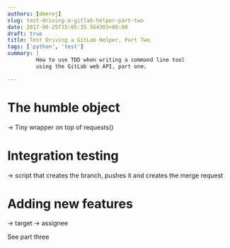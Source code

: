 ```yaml
---
authors: [dmerej]
slug: test-driving-a-gitlab-helper-part-two
date: 2017-06-25T15:05:35.564303+00:00
draft: true
title: Test Driving a GitLab Helper, Part Two
tags: ['python', 'test']
summary: |
         How to use TDD when writing a command line tool
         using the GitLab web API, part one.

---
```


# The humble object

-> Tiny wrapper on top of requests()


# Integration testing


-> script that creates the branch, pushes it and creates the merge request

# Adding new features

-> target
-> assignee

See part three

